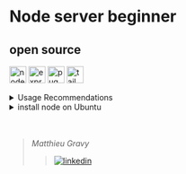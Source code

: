 # Node server beginner

## open source

<img height="30px" src="https://img.shields.io/badge/Node%20js-339933?style=for-the-badge&logo=nodedotjs&logoColor=white" alt="nodeJS" title="nodeJS"/> <img height="30px" src="https://img.shields.io/badge/Express%20js-000000?style=for-the-badge&logo=express&logoColor=white" alt="express" title="express"/> <img height="30px" src="https://img.shields.io/badge/Pug-E3C29B?style=for-the-badge&logo=pug&logoColor=black" alt="pug" title="pug"/> <img height="30px" src="https://img.shields.io/badge/Tailwind_CSS-38B2AC?style=for-the-badge&logo=tailwind-css&logoColor=white" alt="tailwind css" title="tailwind css"/>

<details>
<summary> Usage Recommendations 
</summary>
  
### Project Setup

```sh
npm install
```

<h4>Compile and Hot-Reload for Development</h4>

```sh
npm run start
```

</details>
<details>
<summary> install node on Ubuntu 
</summary>

### Follow this order

```sh
sudo apt update
```

```sh
sudo apt upgrade
```

```sh
sudo apt install nodejs npm
```

```sh
curl -o- https://raw.githubusercontent.com/nvm-sh/nvm/v0.38.0/install.sh | bash
```

```sh
source ~/.bashrc
```

```sh
nvm ls-remote
```

### (Choose the latest LTS version) nvm use v18.17.1

```sh
nvm use v[your choice]
```

```sh
node -v
```

This process ensures that you have Node.js and npm installed, and it also sets up NVM for managing Node.js versions, allowing you to choose and switch between different versions as needed. This is a recommended way to manage Node.js installations, even for local use, as it provides flexibility and version control.

<br />
</details>

<br />
<br />

> _Matthieu Gravy_
>
> > <a href="https://www.linkedin.com/in/matthieugravy/"><img src="https://img.shields.io/badge/LinkedIn-0077B5?style=for-the-badge&logo=linkedin&logoColor=white" alt="linkedin" title="linkedin"/></a>
